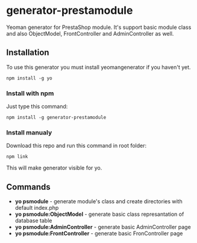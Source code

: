 # generator-prestamodule
Yeoman generator for PrestaShop module. It's support basic module class and also ObjectModel, FrontController and AdminController as well.

## Installation

To use this generator you must install yeomangenerator if you haven't yet.

`npm install -g yo`

### Install with npm

Just type this command:

`npm install -g generator-prestamodule`

### Install manualy

Download this repo and run this command in root folder:

`npm link`

This will make generator visible for yo.

## Commands

- **yo psmodule** - generate module's class and create directories with default index.php
- **yo psmodule:ObjectModel** - generate basic class represantation of database table
- **yo psmodule:AdminController** - generate basic AdminController page
- **yo psmodule:FrontController** - generate basic FronController page
